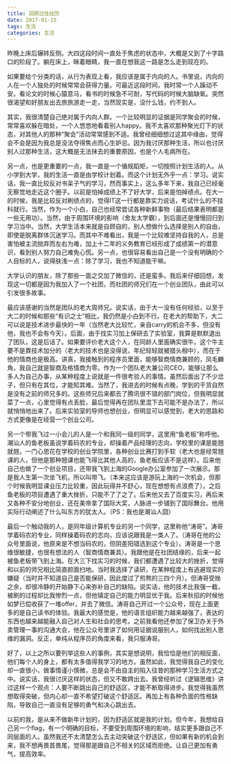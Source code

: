 ```yaml
---
title: 回顾过往经历
date: 2017-01-15
tags: 生活
categories: 生活
---
```


昨晚上床后辗转反侧。大四这段时间一直处于焦虑的状态中，大概是又到了十字路口的阶段了。躺在床上，眯着眼睛，我一直在想我这一路是怎么走到现在的。

<!--more-->

如果要给个分类的话，从行为表现上看，我应该是属于内向的人。书里说，内向的人在一个人独处的时候常常会获得力量。可最近这段时间，我时常一个人躁动不安。看论文的时候心猿意马，看书的时候急不可耐，写代码的时候大脑缺氧。突然很渴望和好朋友出去旅旅游走一走，当然现实是，没什么钱，约不到人。

其实，我很清楚自己绝对属于内向人群。一个比较明显的证据是同学聚会的时候，常常喜欢躲在暗处，一个人悠悠地看着别人happy。我不太喜欢那种聚光灯下的状态，对其他人的那种“聚会”活动常常感到不适。我曾经细细想过这其中缘由，觉得会不会是因为我总是没法夺得焦点而心生妒忌。因为我讨厌那种生活，所以也讨厌别人过那种生活，这大概是无法抹去的重要原因，也是个人毛病所在。

另一点，也是更重要的一点，我一直是一个循规蹈矩，一切按照计划生活的人。从小学到大学，我的生活一直是由学校计划着。而这个计划无外乎一点：学习。说实话，我一直比较反对书呆子气的学习，然而事实上，这么多年下来，我自己已经毫无察觉地走近这个圈子。以前是怕掉成绩上不了好大学，后来是怕掉绩点。在大一的时候，我是比较反对刷绩点的，觉得IT这一行都是靠实力说话，考试什么的不挂科就行。当然，作为一个小白，自己也经常尝试各种新鲜事物（最后结果表明都是一些无用功）。当然，由于周围环境的影响（舍友太学霸），到后面还是慢慢回归到学习当中。当然，大学生活本来就是自顾自的，别人想做什么选择是别人的自由，即使是脱离群体沉迷学习。而其中不难看出，我是一个比较难坚持自我的人，总是害怕被主流抛弃而左右为难，加上十二年的义务教育已经形成了成绩第一的潜意识，看到别人努力自己难免心慌。另一点，也很容易看出自己是一个没有明确的个人目标的人，说得肤浅一点：除了学习，我也不知道能干嘛。

大学认识的朋友，除了那些一面之交加了微信的，还是蛮多。我后来仔细回想，发现这一切都是因为我加入了一个社团，而社团的师兄们在一个创业团队，由此可以引发很多故事。

最应该感谢的当然是团队的老大周师兄。说实话，由于大一没有任何经验，以至于大二的时候和那些“有识之士”相比，我仍然是小白到不行。在老大的帮助下，大二可以说是技术进步最快的一年（当然老大比较忙，亲自carry的机会不多，但没有他，我也不会有今天）。后面，由于找实习加上保研去了实验室，我算是默默退出了团队，这是后话了。如果要评价老大这个人，在同龄人里面确实很牛。这个牛主要不是靠技术加分的（老大的技术也是没得说，年纪轻轻就被猎头相中），而在于他的情商也是极高。讲真，我接触到的程序员里面，能够智商情商兼顾的，凤毛麟角，我自己就是智商及格情商为零。作为一个团队老大兼公司CEO，能够让那么多人为自己办事，从某种程度上说就是一件很考验人的事情。虽然后面出了不少岔子，但只有在其位，才能知其难。当然了，我进去的时候有点晚，学到的干货自然是没有之前的师兄多的。这些师兄后来都去了腾讯很不错的部门岗位，但我明显就菜了一点，心里觉得有点丢脸，最后觉得再在团队里混下去可能不是办法了，所以就悄悄地出来了。后来实验室的导师也想创业，但明显可以感觉到，老大的思路和方式更像是在经营一个创业公司。

另一个带我飞过一小会儿的人是一个和我同一级的同学，这里用“鱼老板”称呼他。潮汕人的鱼老板虽说学着码农的专业，却操着产品经理的志向，学校里的课是能翘就翘，一门心思花在学校的创业学院里，各种创业比赛打到手软（老大也是经常翘课的人，但他是那种翘课也能飞得比其他人高的，鱼老板应该不是这样）。后来他自己也做了一个创业项目，还带我飞到上海的Google办公室参加了一次展示。那是我人生第一次坐飞机，所以叫带飞。（本来这应该是游玩上海的一次机会，但那个时候我明显课业压力比较重，因此玩得并不舒心，现在想想有点浪费了）。之后鱼老板的项目遭遇了重大挫折，只能不了了之了。后来他又去了百度实习，再后来又各种不安分地创业，还在美帝拿了国际大奖，人脉进一步铺到了国际舞台。他用实际行动阐述了什么叫东方的犹太人。（PS：我也是潮汕人囧）

最后一个触动我的人，是同年级计算机专业的另一个同学，这里称他“涛哥”。涛哥学着码农的专业，同样操着码农的志向，应该说跟我是一类人了。（涛哥在他的公众号里面说，他原来是不想当码农的，但阴差阳错选到这个专业）。涛哥是一个思维很敏捷，也很有想法的人（智商情商兼具）。我跟他是在社团结缘的，后来一起被鱼老板带飞到上海。在大三下找实习的时候，我们都遭遇了比较大的挫折，觉得和以前的师兄相比简直颜面扫地。当时我选择了读研，在某种程度上有逃避现实的嫌疑（当时并不知道自己是否能保研，因此度过了煎熬的三四个月）。但涛哥受挫之余，却很冷静的开始静下心来弥补自己的缺陷。说实话，他的技术比我强一截，被刷的过程却比我惨烈一点，但他镇定自己的能力明显优于我。后来秋招的时候他如梦已偿收获了一堆offer，并去了微信。涛哥自己开过一个公众号，现在上面更多的是自己读书的体验。我最大的感觉是，他的语言组织能力越来越强了，表达的东西也越来越能融入自己对人生和社会的思考。之前我看他还参加了保卫办关于外卖管理一事的沟通大会，他在公众号里讲了如何用证据说服别人，如何找出别人思维的漏洞。反正，单纯从程序员的角度来看，我只服涛哥。

好了，以上之所以要列举这些人的事例，其实是想说明，我恰恰是他们的相反面，他们每个人的身上，都有太多值得我学习的地方。虽然如此，我觉得我自己的变化却一直很小，做事情谨小慎微，总是会不由自主的陷入往昔的那种学习生活方式之中。说实话，我很讨厌这样的状态，但又不敢跨出去。我曾经听过《逻辑思维》讲过这样一个观点：人要不断跳出自己的舒适区，才能不断取得进步。我觉得我虽然想取得突破，但内心却一直不希望打破这个舒适区。再加上有各种负面的性格缺陷，导致自己一直没有足够的勇气和决心跳出去。

以前的我，是从来不做新年计划的，因为舒适区就是我的计划。但今年，我想给自己另一个flag，有一个明确的目标，不要受到周围环境的影响，结实更多跟自己不同层面的人。虽然我还不太清楚怎么去主动突破这个舒适区，但如果有新的机会到来，我不想再畏首畏尾，觉得那是跟自己不相关的区域而拒绝。让自己更加有勇气，提高效率。